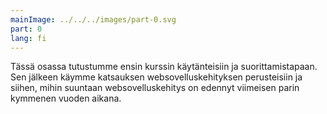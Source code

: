 ```yaml
---
mainImage: ../../../images/part-0.svg
part: 0
lang: fi
---
```


<div class="intro">

Tässä osassa tutustumme ensin kurssin käytänteisiin ja suorittamistapaan. Sen jälkeen käymme katsauksen websovelluskehityksen perusteisiin ja siihen, mihin suuntaan websovelluskehitys on edennyt viimeisen parin kymmenen vuoden aikana.

</div>
